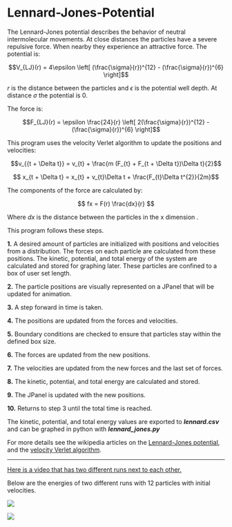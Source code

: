 # Lennard-Jones-Potential

The Lennard-Jones potential describes the behavior of neutral intermolecular movements. At close distances the particles have a severe repulsive force. When nearby they experience an attractive force. The potential is:

$$V_{LJ}(r) = 4\epsilon \left[ (\frac{\sigma}{r})^{12} - (\frac{\sigma}{r})^{6} \right]$$ 

$r$ is the distance between the particles and $\epsilon$ is the potential well depth. At distance $\sigma$ the potential is 0.

The force is:

$$F_{LJ}(r) = \epsilon \frac{24}{r} \left[ 2(\frac{\sigma}{r})^{12} - (\frac{\sigma}{r})^{6} \right]$$

This program uses the velocity Verlet algorithm to update the positions and velocities:

$$v_{{t + \Delta t}} = v_{t} + \frac{m (F_{t} + F_{t + \Delta t})\Delta t}{2}$$

$$ x_{t + \Delta t} = x_{t} +  v_{t}\Delta t + \frac{F_{t}\Delta t^{2}}{2m}$$


The components of the force are calculated by:

$$ fx = F(r) \frac{dx}{r}  $$

Where $dx$ is the distance between the particles in the x dimension . 

This program follows these steps.

**1.** A desired amount of particles are initialized with positions and velocities from a distribution. The forces on each particle are calculated from these positions. The kinetic, potential, and total energy of the system are calculated and stored for graphing later. These particles are confined to a box of user set length.

**2.** The particle positions are visually represented on a JPanel that will be updated for animation. 

**3.** A step forward in time is taken.

**4.** The positions are updated from the forces and velocities.

**5.** Boundary conditions are checked to ensure that particles stay within the defined box size.

**6.** The forces are updated from the new positions.

**7.** The velocities are updated from the new forces and the last set of forces. 

**8.** The kinetic, potential, and total energy are calculated and stored.

**9.** The JPanel is updated with the new positions.

**10.** Returns to step 3 until the total time is reached.

The kinetic, potential, and total energy values are exported to ***lennard.csv*** and can be graphed in python with ***lennard_jones.py***

For more details see the wikipedia articles on the [Lennard-Jones potential](https://en.wikipedia.org/wiki/Lennard-Jones_potential), and the [velocity Verlet algorithm](https://en.wikipedia.org/wiki/Verlet_integration#Velocity_Verlet).

-------

[Here is a video that has two different runs next to each other.](https://www.youtube.com/watch?v=CZ2V0Xi6pXI)

Below are the energies of two different runs with 12 particles with initial velocities.

![](https://i.imgur.com/WYOfafv.png)

![](https://i.imgur.com/UhjjT7E.png)
